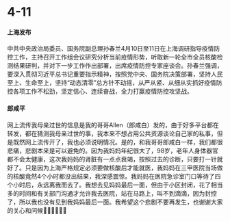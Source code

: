 # 4-11

#### 上海发布

中共中央政治局委员、国务院副总理孙春兰4月10日至11日在上海调研指导疫情防控工作，主持召开工作组会议研究分析当前疫情形势，听取新一轮全市全员核酸检测结果研判，并对下一步工作作出部署，出席疫情防控专家座谈会。孙春兰强调，要深入贯彻习近平总书记重要指示精神，按照党中央、国务院决策部署，坚持人民至上、生命至上，坚持“动态清零”总方针不动摇，从严从紧、从细从实抓好疫情防控各项工作不松劲，坚定信心、连续奋战，全力打赢疫情防控攻坚战。

#### 郎咸平

网上流传我母亲过世的信息是我的哥哥Allen（郎咸白）发的，由于好多平台都在转发，都在猜测我母亲过世的事，我本来不想占用公共资源谈论自己家的私事，但是既然网上流传开了，我也必须说明情况。是的，和我哥哥郎咸白一样，我们都很悲痛，悲剧本来是可以避免的。因为我妈妈年纪很大了，98岁，老年人身体器官都不会太健康，这次我妈妈的肾脏有一点点衰竭，按照过去的诊断，只要打一针就好了。只是因为上海严格规定必须要做核酸后才能就医，我妈妈在三甲医院当场做的核酸竟然4个小时都没出结果，我深感震惊。我妈妈在医院急诊室门口等待了四个小时后，永远离我而去了。我想去见妈妈最后一面，但由于小区封闭，花了相当多的时间和有关部门沟通才允许我去医院，站在马路上，叫不到滴滴，因为封控了，所以我也没有见到我妈妈最后一面。我希望这个悲剧不要再发生，也谢谢大家的关心和问候🙏🙏🙏🙏🙏🙏

